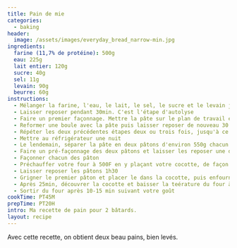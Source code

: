 ```yaml
---
title: Pain de mie
categories:
  - baking
header:
  image: /assets/images/everyday_bread_narrow-min.jpg
ingredients:
  farine (11,7% de protéine): 500g 
  eau: 225g
  lait entier: 120g
  sucre: 40g
  sel: 11g
  levain: 90g
  beurre: 60g
instructions:
  - Mélanger la farine, l'eau, le lait, le sel, le sucre et le levain juste assez pour que les ingrédients soient assemblés
  - Laisser reposer pendant 30min. C'est l'étape d'autolyse
  - Faire un premier façonnage. Mettre la pâte sur le plan de travail et faire des rabats à droite, à gauche, par l'avant puis enfin par l'arrière.
  - Reformer une boule avec la pâte puis laisser reposer de nouveau 30 minutes
  - Répéter les deux précédentes étapes deux ou trois fois, jusqu'à ce que le réseau de gluten soit bien formé. La pâte aura alors plus de force.
  - Mettre au réfrigérateur une nuit
  - Le lendemain, séparer la pâte en deux pâtons d'environ 550g chacun
  - Faire un pré-façonnage des deux pâtons et laisser les reposer une dizaine de minutes
  - Façonner chacun des pâton
  - Préchauffer votre four à 500F en y plaçant votre cocotte, de façon à ce qu'elle soit bien chaude lors que les pains seront enfournés
  - Laisser reposer les pâtons 1h30
  - Grigner le premier pâton et placer le dans la cocotte, puis enfourner la cocotte pendant 25 min, avec le couvercle, sans baisser la température du four
  - Après 25min, découvrer la cocotte et baisser la teérature du four à environ 410F
  - Sortir du four après 10-15 min suivant votre goût
cookTime: PT45M
prepTime: PT20H
intro: Ma recette de pain pour 2 bâtards.
layout: recipe
---
```

Avec cette recette, on obtient deux beau pains, bien levés.
